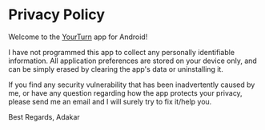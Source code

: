 # Privacy Policy

Welcome to the [YourTurn](https://play.google.com/store/apps/details?id=com.jakubtopolski.yourturn) app for Android!


I have not programmed this app to collect any personally identifiable information. All application preferences are stored on your device only, and can be simply erased by clearing the app's data or uninstalling it.

If you find any security vulnerability that has been inadvertently caused by me, or have any question regarding how the app protects your privacy, please send me an email and I will surely try to fix it/help you.

Best Regards,
Adakar